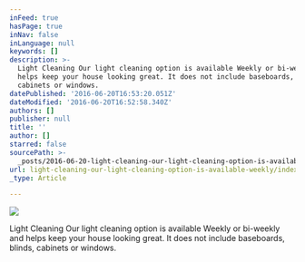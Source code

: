 ```yaml
---
inFeed: true
hasPage: true
inNav: false
inLanguage: null
keywords: []
description: >-
  Light Cleaning Our light cleaning option is available Weekly or bi-weekly and
  helps keep your house looking great. It does not include baseboards, blinds,
  cabinets or windows.
datePublished: '2016-06-20T16:53:20.051Z'
dateModified: '2016-06-20T16:52:58.340Z'
authors: []
publisher: null
title: ''
author: []
starred: false
sourcePath: >-
  _posts/2016-06-20-light-cleaning-our-light-cleaning-option-is-available-weekly.md
url: light-cleaning-our-light-cleaning-option-is-available-weekly/index.html
_type: Article

---
```

![](https://the-grid-user-content.s3-us-west-2.amazonaws.com/f23cafa5-756a-4694-bccf-57986a23f8c5.jpg)

Light Cleaning Our light cleaning option is available Weekly or bi-weekly and helps keep your house looking great. It does not include baseboards, blinds, cabinets or windows.